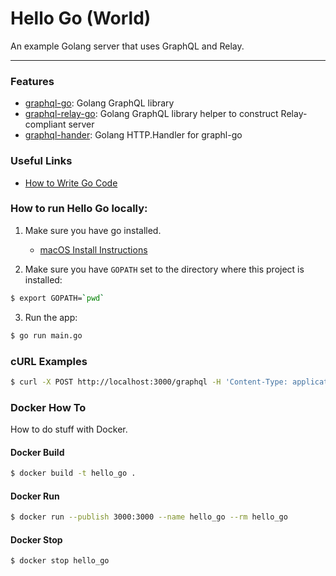 # Hello Go (World)
An example Golang server that uses GraphQL and Relay.

<hr />

###  Features

- [graphql-go](https://github.com/graphql-go/graphql): Golang GraphQL library
- [graphql-relay-go](https://github.com/graphql-go/relay): Golang GraphQL library helper to construct Relay-compliant server
- [graphql-hander](https://github.com/graphql-go/hander): Golang HTTP.Handler for graphl-go

### Useful Links

- [How to Write Go Code](https://golang.org/doc/code.html#Workspaces)

### How to run Hello Go locally:

1. Make sure you have go installed.
    - [macOS Install Instructions](https://golang.org/doc/install) 

2. Make sure you have `GOPATH` set to the directory where this project is installed:

```bash
$ export GOPATH=`pwd`
```

3. Run the app: 

```bash
$ go run main.go
```

### cURL Examples

```bash
$ curl -X POST http://localhost:3000/graphql -H 'Content-Type: application/graphql' -d 'query Root{ hello }'
```


### Docker How To

How to do stuff with Docker.

#### Docker Build

```bash
$ docker build -t hello_go .
```

#### Docker Run

```bash
$ docker run --publish 3000:3000 --name hello_go --rm hello_go
```

#### Docker Stop

```bash
$ docker stop hello_go
```
